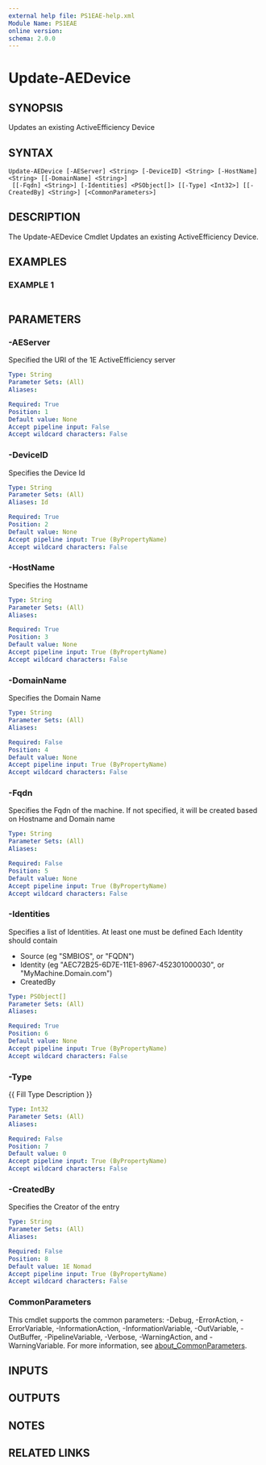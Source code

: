 ```yaml
---
external help file: PS1EAE-help.xml
Module Name: PS1EAE
online version:
schema: 2.0.0
---
```


# Update-AEDevice

## SYNOPSIS
Updates an existing ActiveEfficiency Device

## SYNTAX

```
Update-AEDevice [-AEServer] <String> [-DeviceID] <String> [-HostName] <String> [[-DomainName] <String>]
 [[-Fqdn] <String>] [-Identities] <PSObject[]> [[-Type] <Int32>] [[-CreatedBy] <String>] [<CommonParameters>]
```

## DESCRIPTION
The Update-AEDevice Cmdlet Updates an existing ActiveEfficiency Device.

## EXAMPLES

### EXAMPLE 1
```

```

## PARAMETERS

### -AEServer
Specified the URI of the 1E ActiveEfficiency server

```yaml
Type: String
Parameter Sets: (All)
Aliases:

Required: True
Position: 1
Default value: None
Accept pipeline input: False
Accept wildcard characters: False
```

### -DeviceID
Specifies the Device Id

```yaml
Type: String
Parameter Sets: (All)
Aliases: Id

Required: True
Position: 2
Default value: None
Accept pipeline input: True (ByPropertyName)
Accept wildcard characters: False
```

### -HostName
Specifies the Hostname

```yaml
Type: String
Parameter Sets: (All)
Aliases:

Required: True
Position: 3
Default value: None
Accept pipeline input: True (ByPropertyName)
Accept wildcard characters: False
```

### -DomainName
Specifies the Domain Name

```yaml
Type: String
Parameter Sets: (All)
Aliases:

Required: False
Position: 4
Default value: None
Accept pipeline input: True (ByPropertyName)
Accept wildcard characters: False
```

### -Fqdn
Specifies the Fqdn of the machine.
If not specified, it will be created based on Hostname and Domain name

```yaml
Type: String
Parameter Sets: (All)
Aliases:

Required: False
Position: 5
Default value: None
Accept pipeline input: True (ByPropertyName)
Accept wildcard characters: False
```

### -Identities
Specifies a list of Identities.
At least one must be defined
Each Identity should contain
- Source (eg "SMBIOS", or "FQDN")
- Identity (eg "AEC72B25-6D7E-11E1-8967-452301000030", or "MyMachine.Domain.com")
- CreatedBy

```yaml
Type: PSObject[]
Parameter Sets: (All)
Aliases:

Required: True
Position: 6
Default value: None
Accept pipeline input: True (ByPropertyName)
Accept wildcard characters: False
```

### -Type
{{ Fill Type Description }}

```yaml
Type: Int32
Parameter Sets: (All)
Aliases:

Required: False
Position: 7
Default value: 0
Accept pipeline input: True (ByPropertyName)
Accept wildcard characters: False
```

### -CreatedBy
Specifies the Creator of the entry

```yaml
Type: String
Parameter Sets: (All)
Aliases:

Required: False
Position: 8
Default value: 1E Nomad
Accept pipeline input: True (ByPropertyName)
Accept wildcard characters: False
```

### CommonParameters
This cmdlet supports the common parameters: -Debug, -ErrorAction, -ErrorVariable, -InformationAction, -InformationVariable, -OutVariable, -OutBuffer, -PipelineVariable, -Verbose, -WarningAction, and -WarningVariable. For more information, see [about_CommonParameters](http://go.microsoft.com/fwlink/?LinkID=113216).

## INPUTS

## OUTPUTS

## NOTES

## RELATED LINKS
